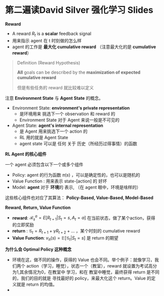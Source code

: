# 第二遍读David Silver 强化学习 Slides



**Reward**

* A reward $R_t$ is a **scalar** feedback signal
* 用来指示 agent 在 t 时刻做的怎么样
* agent 的工作是 **最大化 cumulative reward** （注意最大化的是 **cumulative reward**）

> Definition (Reward Hypothesis)
>
> **All** goals can be described by the **maximization of expected cumulative reward**
>
> 但是有些任务的 reward 就比较难以定义



注意 **Environment State** 与 **Agent State** 的概念。

* Environment State:  **environment's private representation**
  * 是环境用来 挑选下一个 observation 和 reward 的
  * Environment State 对于 Agent 来说一般是不可见的
* Agent State: **agent's internal representation**
  * 是 Agent 用来挑选下一个 action 的
  * RL 用的就是 Agent State
  * agent state 可以是 任何 关于 历史（所经历过得事情）的函数 



**RL Agent 的核心组件**

一个 agent 必须包含以下一个或多个组件

* Policy: agent 的行为函数 $\pi(s)$  ，可以是确定性的，也可以是随机的
* Value Function : 用来表示 state-[action] 的 好坏
* Model: **agent** 对于 **环境**的 表示, （在 agent 眼中，环境是啥样的）

这些核心组件也对应了其算法： **Policy-Based, Value-Based, Model-Based**





**Reward, Return, Value Function**

* **reward**: $\mathcal R_s^a = E\Biggr[R_{t+1}\Bigr|S_t=s,A_t=a\Biggr]$ 在当前状态，做了某个action，获得的立即奖励
* **return** : $\mathcal G_t=R_{t+1}+\gamma R_{t+2}+...$ ，某个时刻的 cumulative reward
* **Value Function**: $v_\pi(s)=\mathbb E\Biggr[\mathcal G_t\Bigr|S_t=s\Biggr]$  是 return 的期望 





**为什么会 Optimal Policy 这种概念**

* 环境在这，做不同的操作，获得的 Value 也会不同。举个例子：就像学习，我们两个 action（学习，睡觉），状态一个（教室），reward 就设置为考试高分为1,其余情况为0，在教室中 学习，和在 教室中睡觉，最终获得 return 是不同的，我们的目的就是 寻找最好的 policy，来最大化这个 return。Value 的定义就是 return 的均值。
* ​